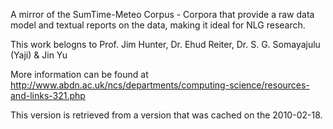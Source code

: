 A mirror of the SumTime-Meteo Corpus - Corpora that provide a raw data model and textual reports on the data, making it ideal for NLG research.

This work belogns to Prof. Jim Hunter, Dr. Ehud Reiter, Dr. S. G. Somayajulu (Yaji) & Jin Yu

More information can be found at http://www.abdn.ac.uk/ncs/departments/computing-science/resources-and-links-321.php


This version is retrieved from a version that was cached on the 2010-02-18.